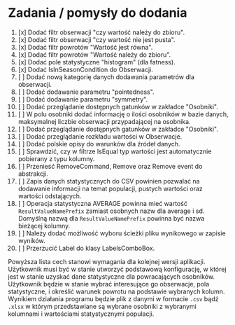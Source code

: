 # Zadania / pomysły do dodania

1. [x] Dodać filtr obserwacji "czy wartość należy do zbioru".
2. [x] Dodać filtr obserwacji "czy wartość nie jest pusta".
3. [x] Dodać filtr powrotów "Wartość jest równa".
4. [x] Dodać filtr powrotów "Wartość należy do zbioru".
5. [x] Dodać pole statystyczne "histogram" (dla fatness).
6. [x] Dodać IsInSeasonCondition do Obserwacji.
7. [ ] Dodać nową kategorię danych dodawania parametrów dla obserwacji.
8. [ ] Dodać dodawanie parametru "pointedness".
9. [ ] Dodać dodawanie parametru "symmetry".
10. [ ] Dodać przeglądanie dostępnych gatunków w zakładce "Osobniki".
11. [ ] W polu osobniki dodać informację o ilości osobników w bazie danych, maksymalnej liczbie obserwacji przypadającej na osobnika.
12. [ ] Dodać przeglądanie dostępnych gatunków w zakładce "Osobniki".
13. [ ] Dodać przeglądanie rozkładu wartości w Obserwacje.
14. [ ] Dodać polskie opisy do warunków dla źródeł danych.
15. [ ] Sprawdzić, czy w filtrze IsEqual typ wartości jest automatycznie pobierany z typu kolumny.
16. [ ] Przenieść RemoveCommand, Remove oraz Remove event do abstrakcji.
17. [ ] Zapis danych statystycznych do CSV powinien pozwalać na dodawanie informacji na temat populacji, pustych wartości oraz wartości odstających.
18. [ ] Operacja statystyczna AVERAGE powinna mieć wartość `ResultValueNamePrefix` zamiast osobnych nazw dla average i sd. Domyślną nazwą dla `ResultValueNamePrefix` powinna być nazwa bieżącej kolumny.
19. [ ] Należy dodać możliwość wyboru ścieżki pliku wynikowego w zapisie wyników. 
20. [ ] Przerzucić Label do klasy LabelsComboBox.

Powyższa lista cech stanowi wymagania dla kolejnej wersji aplikacji. Użytkownik musi być w stanie utworzyć podstawową konfigurację, w której jest w stanie uzyskać dane statystyczne dla powracających osobników. Użytkownik będzie w stanie wybrać interesujące go obserwacje, pola statystyczne, i określić warunek powrotu na podstawie wybranych kolumn. Wynikiem działania programu będzie plik z danymi w formacie `.csv` bądź `.xlsx` w którym przedstawiane są wybrane osobniki z wybranymi kolumnami i wartościami statystycznymi populacji.